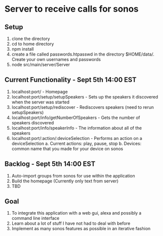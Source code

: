 # Server to receive calls for sonos

## Setup

1. clone the directory
2. cd to home directory
3. npm install
4. create a file called passwords.htpasswd in the directory $HOME/data/.  Create your own usernames and passwords
4. node src/main/server/Server


## Current Functionality - Sept 5th 14:00 EST

1. localhost:port/ - Homepage
2. localhost:port/setup/setupSpeakers - Sets up the speakers it discovered when the server was started
3. localhost:port/setup/rediscover - Rediscovers speakers (need to rerun setupSpeakers)
4. localhost:port/info/getNumberOfSpeakers - Gets the number of speakers discovered
5. localhost:port/info/speakerInfo - The information about all of the speakers
6. localhost:port/:action/:deviceSelection - Performs an action on a deviceSelection
  a. Current actions: play, pause, stop
  b. Devices: common name that you made for your device on sonos

## Backlog - Sept 5th 14:00 EST

1. Auto-import groups from sonos for use within the application
2. Build the homepage (Currently only text from server)
3. TBD

## Goal

1. To integrate this application with a web gui, alexa and possibly a command line interface
2. Learn about a lot of stuff I have not had to deal with before
3. Implement as many sonos features as possible in an iterative fashion

